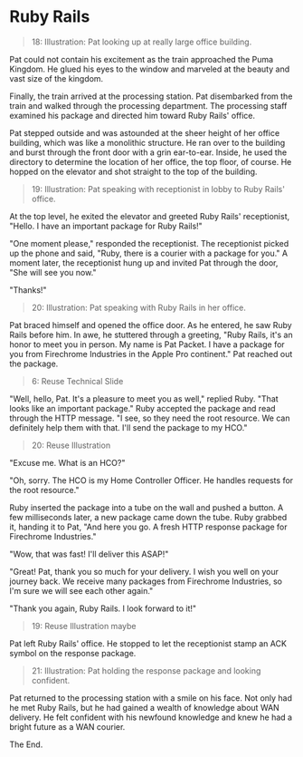 # Ruby Rails

> 18: Illustration: Pat looking up at really large office building.

Pat could not contain his excitement as the train approached the Puma Kingdom.
He glued his eyes to the window and marveled at the beauty and vast size of the
kingdom.

Finally, the train arrived at the processing station. Pat disembarked from the
train and walked through the processing department. The processing staff
examined his package and directed him toward Ruby Rails' office.

Pat stepped outside and was astounded at the sheer height of her office
building, which was like a monolithic structure. He ran over to the building
and burst through the front door with a grin ear-to-ear. Inside, he used the
directory to determine the location of her office, the top floor, of course. He
hopped on the elevator and shot straight to the top of the building.

> 19: Illustration: Pat speaking with receptionist in lobby to Ruby Rails' office.

At the top level, he exited the elevator and greeted Ruby Rails' receptionist,
"Hello. I have an important package for Ruby Rails!"

"One moment please," responded the receptionist. The receptionist picked up the
phone and said, "Ruby, there is a courier with a package for you." A moment
later, the receptionist hung up and invited Pat through the door, "She will see
you now."

"Thanks!"

> 20: Illustration: Pat speaking with Ruby Rails in her office.

Pat braced himself and opened the office door. As he entered, he saw Ruby Rails
before him. In awe, he stuttered through a greeting, "Ruby Rails, it's an honor
to meet you in person. My name is Pat Packet. I have a package for you from
Firechrome Industries in the Apple Pro continent." Pat reached out the package.

> 6: Reuse Technical Slide

"Well, hello, Pat. It's a pleasure to meet you as well," replied Ruby. "That
looks like an important package." Ruby accepted the package and read through the
HTTP message. "I see, so they need the root resource. We can definitely help
them with that. I'll send the package to my HCO."

> 20: Reuse Illustration

"Excuse me. What is an HCO?"

"Oh, sorry. The HCO is my Home Controller Officer. He handles requests for the
root resource."

Ruby inserted the package into a tube on the wall and pushed a button. A few
milliseconds later, a new package came down the tube.  Ruby grabbed it, handing
it to Pat, "And here you go. A fresh HTTP response package for Firechrome
Industries."

"Wow, that was fast! I'll deliver this ASAP!"

"Great! Pat, thank you so much for your delivery. I wish you well on your
journey back. We receive many packages from Firechrome Industries, so I'm sure
we will see each other again."

"Thank you again, Ruby Rails. I look forward to it!"

> 19: Reuse Illustration maybe

Pat left Ruby Rails' office. He stopped to let the receptionist stamp an ACK
symbol on the response package.

> 21: Illustration: Pat holding the response package and looking confident.

Pat returned to the processing station with a smile on his face. Not only had he
met Ruby Rails, but he had gained a wealth of knowledge about WAN delivery. He
felt confident with his newfound knowledge and knew he had a bright future as a
WAN courier.

The End.
